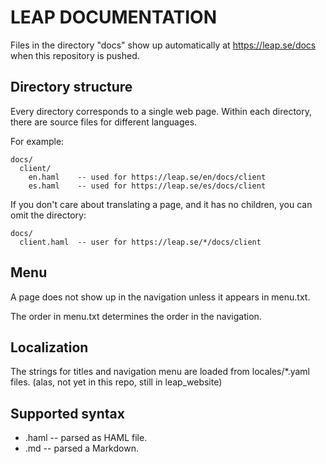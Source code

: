 LEAP DOCUMENTATION
=================================

Files in the directory "docs" show up automatically at https://leap.se/docs when this repository is pushed.

Directory structure
---------------------------------

Every directory corresponds to a single web page. Within each directory, there are source files for different languages.

For example:

    docs/
      client/
        en.haml    -- used for https://leap.se/en/docs/client
        es.haml    -- used for https://leap.se/es/docs/client

If you don't care about translating a page, and it has no children, you can omit the directory:

    docs/
      client.haml  -- user for https://leap.se/*/docs/client

Menu
---------------------------------

A page does not show up in the navigation unless it appears in menu.txt.

The order in menu.txt determines the order in the navigation.


Localization
---------------------------------

The strings for titles and navigation menu are loaded from locales/*.yaml files. (alas, not yet in this repo, still in leap_website)

Supported syntax
---------------------------------

* .haml -- parsed as HAML file.
* .md -- parsed a Markdown.

